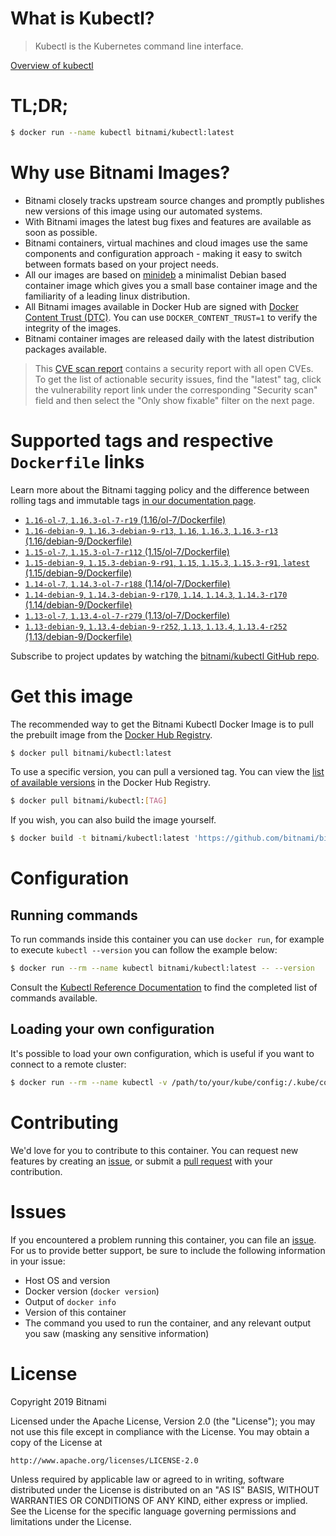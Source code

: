 
# What is Kubectl?

> Kubectl is the Kubernetes command line interface.

[Overview of kubectl](https://kubernetes.io/docs/reference/kubectl/overview/)

# TL;DR;

```bash
$ docker run --name kubectl bitnami/kubectl:latest
```

# Why use Bitnami Images?

* Bitnami closely tracks upstream source changes and promptly publishes new versions of this image using our automated systems.
* With Bitnami images the latest bug fixes and features are available as soon as possible.
* Bitnami containers, virtual machines and cloud images use the same components and configuration approach - making it easy to switch between formats based on your project needs.
* All our images are based on [minideb](https://github.com/bitnami/minideb) a minimalist Debian based container image which gives you a small base container image and the familiarity of a leading linux distribution.
* All Bitnami images available in Docker Hub are signed with [Docker Content Trust (DTC)](https://docs.docker.com/engine/security/trust/content_trust/). You can use `DOCKER_CONTENT_TRUST=1` to verify the integrity of the images.
* Bitnami container images are released daily with the latest distribution packages available.


> This [CVE scan report](https://quay.io/repository/bitnami/kubectl?tab=tags) contains a security report with all open CVEs. To get the list of actionable security issues, find the "latest" tag, click the vulnerability report link under the corresponding "Security scan" field and then select the "Only show fixable" filter on the next page.

# Supported tags and respective `Dockerfile` links

Learn more about the Bitnami tagging policy and the difference between rolling tags and immutable tags [in our documentation page](https://docs.bitnami.com/containers/how-to/understand-rolling-tags-containers/).


* [`1.16-ol-7`, `1.16.3-ol-7-r19` (1.16/ol-7/Dockerfile)](https://github.com/bitnami/bitnami-docker-kubectl/blob/1.16.3-ol-7-r19/1.16/ol-7/Dockerfile)
* [`1.16-debian-9`, `1.16.3-debian-9-r13`, `1.16`, `1.16.3`, `1.16.3-r13` (1.16/debian-9/Dockerfile)](https://github.com/bitnami/bitnami-docker-kubectl/blob/1.16.3-debian-9-r13/1.16/debian-9/Dockerfile)
* [`1.15-ol-7`, `1.15.3-ol-7-r112` (1.15/ol-7/Dockerfile)](https://github.com/bitnami/bitnami-docker-kubectl/blob/1.15.3-ol-7-r112/1.15/ol-7/Dockerfile)
* [`1.15-debian-9`, `1.15.3-debian-9-r91`, `1.15`, `1.15.3`, `1.15.3-r91`, `latest` (1.15/debian-9/Dockerfile)](https://github.com/bitnami/bitnami-docker-kubectl/blob/1.15.3-debian-9-r91/1.15/debian-9/Dockerfile)
* [`1.14-ol-7`, `1.14.3-ol-7-r188` (1.14/ol-7/Dockerfile)](https://github.com/bitnami/bitnami-docker-kubectl/blob/1.14.3-ol-7-r188/1.14/ol-7/Dockerfile)
* [`1.14-debian-9`, `1.14.3-debian-9-r170`, `1.14`, `1.14.3`, `1.14.3-r170` (1.14/debian-9/Dockerfile)](https://github.com/bitnami/bitnami-docker-kubectl/blob/1.14.3-debian-9-r170/1.14/debian-9/Dockerfile)
* [`1.13-ol-7`, `1.13.4-ol-7-r279` (1.13/ol-7/Dockerfile)](https://github.com/bitnami/bitnami-docker-kubectl/blob/1.13.4-ol-7-r279/1.13/ol-7/Dockerfile)
* [`1.13-debian-9`, `1.13.4-debian-9-r252`, `1.13`, `1.13.4`, `1.13.4-r252` (1.13/debian-9/Dockerfile)](https://github.com/bitnami/bitnami-docker-kubectl/blob/1.13.4-debian-9-r252/1.13/debian-9/Dockerfile)

Subscribe to project updates by watching the [bitnami/kubectl GitHub repo](https://github.com/bitnami/bitnami-docker-kubectl).

# Get this image

The recommended way to get the Bitnami Kubectl Docker Image is to pull the prebuilt image from the [Docker Hub Registry](https://hub.docker.com/r/bitnami/kubectl).

```bash
$ docker pull bitnami/kubectl:latest
```

To use a specific version, you can pull a versioned tag. You can view the [list of available versions](https://hub.docker.com/r/bitnami/kubectl/tags/) in the Docker Hub Registry.

```bash
$ docker pull bitnami/kubectl:[TAG]
```

If you wish, you can also build the image yourself.

```bash
$ docker build -t bitnami/kubectl:latest 'https://github.com/bitnami/bitnami-docker-kubectl.git#master:1.15/debian-9'
```

# Configuration

## Running commands

To run commands inside this container you can use `docker run`, for example to execute `kubectl --version` you can follow the example below:

```bash
$ docker run --rm --name kubectl bitnami/kubectl:latest -- --version
```

Consult the [Kubectl Reference Documentation](https://kubernetes.io/docs/reference/generated/kubectl/kubectl-commands) to find the completed list of commands available.

## Loading your own configuration

It's possible to load your own configuration, which is useful if you want to connect to a remote cluster:

```bash
$ docker run --rm --name kubectl -v /path/to/your/kube/config:/.kube/config bitnami/kubectl:latest
```

# Contributing

We'd love for you to contribute to this container. You can request new features by creating an [issue](https://github.com/bitnami/bitnami-docker-kubectl/issues), or submit a [pull request](https://github.com/bitnami/bitnami-docker-kubectl/pulls) with your contribution.

# Issues

If you encountered a problem running this container, you can file an [issue](https://github.com/bitnami/bitnami-docker-kubectl/issues). For us to provide better support, be sure to include the following information in your issue:

- Host OS and version
- Docker version (`docker version`)
- Output of `docker info`
- Version of this container
- The command you used to run the container, and any relevant output you saw (masking any sensitive information)

# License

Copyright 2019 Bitnami

Licensed under the Apache License, Version 2.0 (the "License");
you may not use this file except in compliance with the License.
You may obtain a copy of the License at

    http://www.apache.org/licenses/LICENSE-2.0

Unless required by applicable law or agreed to in writing, software
distributed under the License is distributed on an "AS IS" BASIS,
WITHOUT WARRANTIES OR CONDITIONS OF ANY KIND, either express or implied.
See the License for the specific language governing permissions and
limitations under the License.

